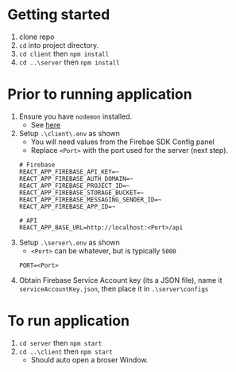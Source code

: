 # Getting started
1. clone repo
2. `cd` into project directory.
3. `cd client` then `npm install`
4. `cd ..\server` then `npm install`

# Prior to running application
1. Ensure you have `nodemon` installed.
    * See [here](https://www.npmjs.com/package/nodemon)
2. Setup `.\client\.env` as shown
    * You will need values from the Firebae SDK Config panel
    * Replace `<Port>` with the port used for the server (next step).
    ```
    # Firebase
    REACT_APP_FIREBASE_API_KEY=~
    REACT_APP_FIREBASE_AUTH_DOMAIN=~
    REACT_APP_FIREBASE_PROJECT_ID=~
    REACT_APP_FIREBASE_STORAGE_BUCKET=~
    REACT_APP_FIREBASE_MESSAGING_SENDER_ID=~
    REACT_APP_FIREBASE_APP_ID=~

    # API
    REACT_APP_BASE_URL=http://localhost:<Port>/api
    ```
3. Setup `.\server\.env` as shown
    * `<Port>` can be whatever, but is typically `5000`
    ```
    PORT=<Port>
    ```
4. Obtain Firebase Service Account key (its a JSON file), name it `serviceAccountKey.json`, then place it in `.\server\configs`


# To run application
1. `cd server` then `npm start`
2. `cd ..\client` then `npm start`
    * Should auto open a broser Window.